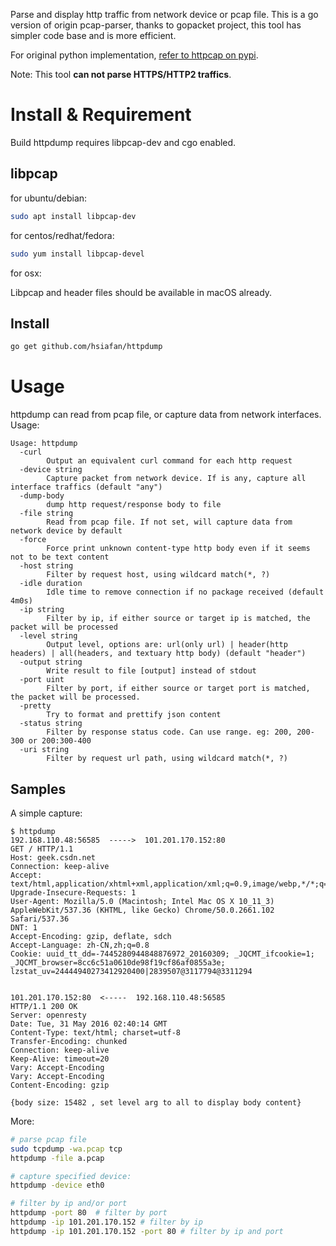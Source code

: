 Parse and display http traffic from network device or pcap file. This is a go version of origin pcap-parser, thanks to gopacket project, this tool has simpler code base and is more efficient.

For original python implementation, [refer to httpcap on pypi](https://pypi.org/project/httpcap/).

Note: This tool **can not parse HTTPS/HTTP2 traffics**.

# Install & Requirement
Build httpdump requires libpcap-dev and cgo enabled.
## libpcap
for ubuntu/debian:

```sh
sudo apt install libpcap-dev
```

for centos/redhat/fedora:

```sh
sudo yum install libpcap-devel
```

for osx:

Libpcap and header files should be available in macOS already.

## Install

```sh
go get github.com/hsiafan/httpdump
```


# Usage
httpdump can read from pcap file, or capture data from network interfaces. Usage:

```
Usage: httpdump 
  -curl
    	Output an equivalent curl command for each http request
  -device string
    	Capture packet from network device. If is any, capture all interface traffics (default "any")
  -dump-body
    	dump http request/response body to file
  -file string
    	Read from pcap file. If not set, will capture data from network device by default
  -force
    	Force print unknown content-type http body even if it seems not to be text content
  -host string
    	Filter by request host, using wildcard match(*, ?)
  -idle duration
    	Idle time to remove connection if no package received (default 4m0s)
  -ip string
    	Filter by ip, if either source or target ip is matched, the packet will be processed
  -level string
    	Output level, options are: url(only url) | header(http headers) | all(headers, and textuary http body) (default "header")
  -output string
    	Write result to file [output] instead of stdout
  -port uint
    	Filter by port, if either source or target port is matched, the packet will be processed.
  -pretty
    	Try to format and prettify json content
  -status string
    	Filter by response status code. Can use range. eg: 200, 200-300 or 200:300-400
  -uri string
    	Filter by request url path, using wildcard match(*, ?)

```

## Samples
A simple capture:

```
$ httpdump
192.168.110.48:56585  ----->  101.201.170.152:80
GET / HTTP/1.1
Host: geek.csdn.net
Connection: keep-alive
Accept: text/html,application/xhtml+xml,application/xml;q=0.9,image/webp,*/*;q=0.8
Upgrade-Insecure-Requests: 1
User-Agent: Mozilla/5.0 (Macintosh; Intel Mac OS X 10_11_3) AppleWebKit/537.36 (KHTML, like Gecko) Chrome/50.0.2661.102 Safari/537.36
DNT: 1
Accept-Encoding: gzip, deflate, sdch
Accept-Language: zh-CN,zh;q=0.8
Cookie: uuid_tt_dd=-7445280944848876972_20160309; _JQCMT_ifcookie=1; _JQCMT_browser=8cc6c51a0610de98f19cf86af0855a3e; lzstat_uv=24444940273412920400|2839507@3117794@3311294


101.201.170.152:80  <-----  192.168.110.48:56585
HTTP/1.1 200 OK
Server: openresty
Date: Tue, 31 May 2016 02:40:14 GMT
Content-Type: text/html; charset=utf-8
Transfer-Encoding: chunked
Connection: keep-alive
Keep-Alive: timeout=20
Vary: Accept-Encoding
Vary: Accept-Encoding
Content-Encoding: gzip

{body size: 15482 , set level arg to all to display body content}
```

More:

```sh
# parse pcap file
sudo tcpdump -wa.pcap tcp
httpdump -file a.pcap

# capture specified device:
httpdump -device eth0

# filter by ip and/or port
httpdump -port 80  # filter by port
httpdump -ip 101.201.170.152 # filter by ip
httpdump -ip 101.201.170.152 -port 80 # filter by ip and port
```


